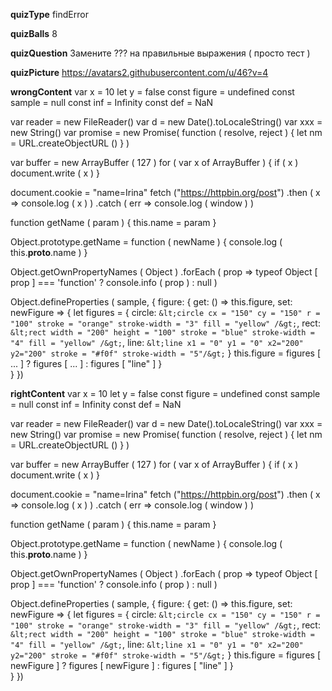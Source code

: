 ____quizType____
findError

____quizBalls____
8

____quizQuestion____
Замените ??? на правильные выражения ( просто тест )

____quizPicture____
https://avatars2.githubusercontent.com/u/46?v=4

____wrongContent____
var x = 10
let y = false
const figure = undefined
const sample = null
const inf = Infinity
const def = NaN

var reader = new FileReader()
var d = new Date().toLocaleString()
var xxx = new String()
var promise = new Promise(
  function ( resolve, reject ) {
    let nm = URL.createObjectURL ()
  }
)

var buffer = new ArrayBuffer ( 127 )
for ( var x of ArrayBuffer ) {
  if ( x ) document.write ( x )
}

document.cookie = "name=Irina"
fetch ("https://httpbin.org/post")
  .then ( x => console.log ( x ) )
  .catch ( err => console.log ( window ) )

function getName ( param ) {
  this.name = param
}

Object.prototype.getName = function ( newName ) {
  console.log ( this.__proto__.name )
}

Object.getOwnPropertyNames ( Object )
    .forEach ( prop =>
        typeof Object [ prop ] === 'function' ?
                console.info ( prop ) : null
)

Object.defineProperties ( sample, {
    figure: {
        get: () => this.figure,
        set: newFigure => {
            let figures = {
                circle: `
                    &lt;circle cx = "150"
                    cy = "150"
                    r = "100"
                    stroke = "orange"
                    stroke-width = "3"
                    fill = "yellow" /&gt;
                `,
                rect: `
                    &lt;rect width = "200"
                    height = "100"
                    stroke = "blue"
                    stroke-width = "4"
                    fill = "yellow" /&gt;
                `,
                line: `
                    &lt;line x1 = "0" y1 = "0"
                    x2="200" y2="200"
                    stroke = "#f0f"
                    stroke-width = "5"/&gt;
                `
            }
            this.figure = figures [ ... ] ?
                          figures [ ... ] :
                          figures [ "line" ]
        }      
    }
})

____rightContent____
var x = 10
let y = false
const figure = undefined
const sample = null
const inf = Infinity
const def = NaN

var reader = new FileReader()
var d = new Date().toLocaleString()
var xxx = new String()
var promise = new Promise(
  function ( resolve, reject ) {
    let nm = URL.createObjectURL ()
  }
)

var buffer = new ArrayBuffer ( 127 )
for ( var x of ArrayBuffer ) {
  if ( x ) document.write ( x )
}

document.cookie = "name=Irina"
fetch ("https://httpbin.org/post")
  .then ( x => console.log ( x ) )
  .catch ( err => console.log ( window ) )

function getName ( param ) {
  this.name = param
}

Object.prototype.getName = function ( newName ) {
  console.log ( this.__proto__.name )
}

Object.getOwnPropertyNames ( Object )
    .forEach ( prop =>
        typeof Object [ prop ] === 'function' ?
                console.info ( prop ) : null
)

Object.defineProperties ( sample, {
    figure: {
        get: () => this.figure,
        set: newFigure => {
            let figures = {
                circle: `
                    &lt;circle cx = "150"
                    cy = "150"
                    r = "100"
                    stroke = "orange"
                    stroke-width = "3"
                    fill = "yellow" /&gt;
                `,
                rect: `
                    &lt;rect width = "200"
                    height = "100"
                    stroke = "blue"
                    stroke-width = "4"
                    fill = "yellow" /&gt;
                `,
                line: `
                    &lt;line x1 = "0" y1 = "0"
                    x2="200" y2="200"
                    stroke = "#f0f"
                    stroke-width = "5"/&gt;
                `
            }
            this.figure = figures [ newFigure ] ?
                          figures [ newFigure ] :
                          figures [ "line" ]
        }      
    }
})
